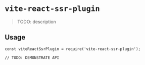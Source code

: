 # `vite-react-ssr-plugin`

> TODO: description

## Usage

```
const viteReactSsrPlugin = require('vite-react-ssr-plugin');

// TODO: DEMONSTRATE API
```
